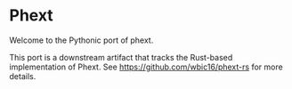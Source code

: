 # Phext

Welcome to the Pythonic port of phext.

This port is a downstream artifact that tracks the Rust-based implementation of Phext. See https://github.com/wbic16/phext-rs for more details.